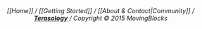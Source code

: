 <div align="center"><em>[[Home]] / [[Getting Started]] / [[About & Contact|Community]] / <b><a href="http://terasology.org">Terasology</a></b> / Copyright © 2015 MovingBlocks</em></div>